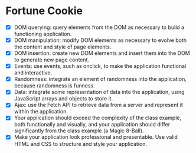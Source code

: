 # Fortune Cookie

- [x] DOM querying: query elements from the DOM as necessary to build a functioning application.
- [x] DOM manipulation: modify DOM elements as necessary to evolve both the content and style of page elements.
- [x] DOM insertion: create new DOM elements and insert them into the DOM to generate new page content.
- [x] Events: use events, such as onclick, to make the application functional and interactive.
- [x] Randomness: integrate an element of randomness into the application, because randomness is funness.
- [x] Data: integrate some representation of data into the application, using JavaScript arrays and objects to store it.
- [x] Ajax: use the Fetch API to retrieve data from a server and represent it within the application.
- [x] Your application should exceed the complexity of the class example, both functionally and visually, and your application should differ significantly from the class example (a Magic 8-Ball).
- [x] Make your application look professional and presentable. Use valid HTML and CSS to structure and style your application.
